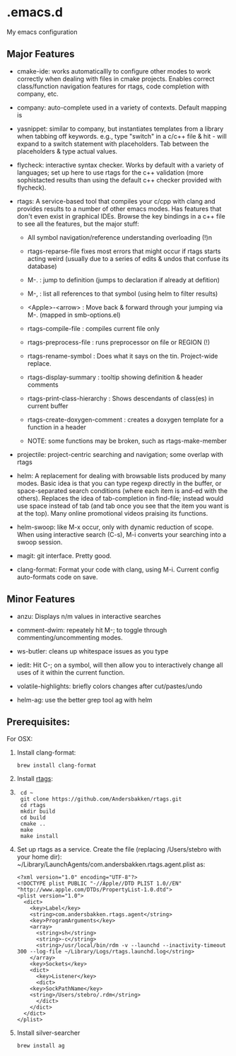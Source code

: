 # .emacs.d
My emacs configuration

## Major Features

* cmake-ide: works automaticallly to configure other modes to work correctly when dealing with files in cmake projects.  Enables correct class/function navigation features for rtags, code completion with company, etc.

* company: auto-complete used in a variety of contexts.  Default mapping is <tab>

* yasnippet: similar to company, but instantiates templates from a library when tabbing off keywords.  e.g., type "switch" in a c/c++ file & hit <tab> - will expand to a switch statement with placeholders.  Tab between the placeholders & type actual values.

* flycheck: interactive syntax checker.  Works by default with a variety of languages; set up here to use rtags for the c++ validation (more sophistacted results than using the default c++ checker provided with flycheck).

* rtags: A service-based tool that compiles your c/cpp with clang and provides results to a number of other emacs modes.  Has features that don't even exist in graphical IDEs.  Browse the key bindings in a c++ file to see all the features, but the major stuff:

  * All symbol navigation/reference understanding overloading (!)n
  * rtags-reparse-file fixes most errors that might occur if rtags starts acting weird (usually due to a series of edits & undos that confuse its database)
  * M-. : jump to definition (jumps to declaration if already at defition)
  * M-, : list all references to that symbol (using helm to filter results)
  * \<Apple\>-\<arrow\> : Move back & forward through your jumping via M-. (mapped in smb-options.el)
  * rtags-compile-file : compiles current file only
  * rtags-preprocess-file : runs preprocessor on file or REGION (!)
  * rtags-rename-symbol : Does what it says on the tin.  Project-wide replace.
  * rtags-display-summary : tooltip showing definition & header comments
  * rtags-print-class-hierarchy : Shows descendants of class(es) in current buffer
  * rtags-create-doxygen-comment : creates a doxygen template for a function in a header

  * NOTE: some functions may be broken, such as rtags-make-member

* projectile: project-centric searching and navigation; some overlap with rtags

* helm: A replacement for dealing with browsable lists produced by many modes.  Basic idea is that you can type regexp directly in the buffer, or space-separated search conditions (where each item is and-ed with the others).  Replaces the idea of tab-completion in find-file; instead would use space instead of tab (and tab once you see that the item you want is at the top).  Many online promotional videos praising its functions.

* helm-swoop: like M-x occur, only with dynamic reduction of scope.  When using interactive search (C-s), M-i converts your searching into a swoop session.

* magit: git interface.  Pretty good.

* clang-format: Format your code with clang, using M-i.  Current config auto-formats code on save.

## Minor Features

* anzu: Displays n/m values in interactive searches

* comment-dwim: repeately hit M-; to toggle through commenting/uncommenting modes.

* ws-butler: cleans up whitespace issues as you type

* iedit: Hit C-; on a symbol, will then allow you to interactively change all uses of it within the current function.

* volatile-highlights: briefly colors changes after cut/pastes/undo

* helm-ag: use the better grep tool ag with helm

## Prerequisites:

For OSX:

1.  Install clang-format:

    `brew install clang-format`

2.  Install [rtags](https://github.com/Andersbakken/rtags):
3.  
        cd ~
        git clone https://github.com/Andersbakken/rtags.git
        cd rtags
        mkdir build
        cd build
        cmake ..
        make
        make install

3.  Set up rtags as a service.  Create the file (replacing /Users/stebro with your home dir):  ~/Library/LaunchAgents/com.andersbakken.rtags.agent.plist as:

        <?xml version="1.0" encoding="UTF-8"?>
        <!DOCTYPE plist PUBLIC "-//Apple//DTD PLIST 1.0//EN" "http://www.apple.com/DTDs/PropertyList-1.0.dtd">
        <plist version="1.0">
          <dict>
            <key>Label</key>
            <string>com.andersbakken.rtags.agent</string>
            <key>ProgramArguments</key>
            <array>
              <string>sh</string>
              <string>-c</string>
              <string>/usr/local/bin/rdm -v --launchd --inactivity-timeout 300 --log-file ~/Library/Logs/rtags.launchd.log</string>
            </array>
            <key>Sockets</key>
            <dict>
              <key>Listener</key>
              <dict>
            <key>SockPathName</key>
            <string>/Users/stebro/.rdm</string>
              </dict>
            </dict>
          </dict>
        </plist>

4.  Install silver-searcher

    `brew install ag`
